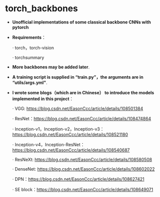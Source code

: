 # torch_backbones
- **Unofficial implementations of some classical backbone CNNs with pytorch**

- **Requirements**：

  · torch，torch-vision

  · torchsummary

- **More backbones may be added later**.

- **A training script is supplied in “train.py”，the arguments are in “utils/args.yml"**.

- **I wrote some blogs（which are in Chinese） to introduce the models implemented in this project**：

  · VGG:  https://blog.csdn.net/EasonCcc/article/details/108501384

  · ResNet：https://blog.csdn.net/EasonCcc/article/details/108474864

  · Inception-v1，Inception-v2，Inception-v3：https://blog.csdn.net/EasonCcc/article/details/108521180

  · Inception-v4，Inception-ResNet：https://blog.csdn.net/EasonCcc/article/details/108540687

  · ResNeXt: https://blog.csdn.net/EasonCcc/article/details/108580508
  
  · DenseNet: https://blog.csdn.net/EasonCcc/article/details/108602022
   
  · DPN：https://blog.csdn.net/EasonCcc/article/details/108627421
  
  · SE block：https://blog.csdn.net/EasonCcc/article/details/108649071
  